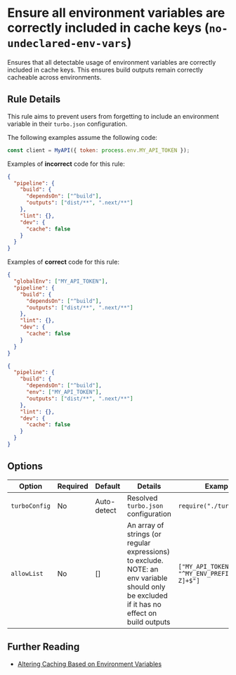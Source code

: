 # Ensure all environment variables are correctly included in cache keys (`no-undeclared-env-vars`)

Ensures that all detectable usage of environment variables are correctly included in cache keys. This ensures build outputs remain correctly cacheable across environments.

## Rule Details

This rule aims to prevent users from forgetting to include an environment variable in their `turbo.json` configuration.

The following examples assume the following code:

```js
const client = MyAPI({ token: process.env.MY_API_TOKEN });
```

Examples of **incorrect** code for this rule:

```json
{
  "pipeline": {
    "build": {
      "dependsOn": ["^build"],
      "outputs": ["dist/**", ".next/**"]
    },
    "lint": {},
    "dev": {
      "cache": false
    }
  }
}
```

Examples of **correct** code for this rule:

```json
{
  "globalEnv": ["MY_API_TOKEN"],
  "pipeline": {
    "build": {
      "dependsOn": ["^build"],
      "outputs": ["dist/**", ".next/**"]
    },
    "lint": {},
    "dev": {
      "cache": false
    }
  }
}
```

```json
{
  "pipeline": {
    "build": {
      "dependsOn": ["^build"],
      "env": ["MY_API_TOKEN"],
      "outputs": ["dist/**", ".next/**"]
    },
    "lint": {},
    "dev": {
      "cache": false
    }
  }
}
```

## Options

| Option        | Required | Default     | Details                                                                                                                                     | Example                                      |
| ------------- | -------- | ----------- | ------------------------------------------------------------------------------------------------------------------------------------------- | -------------------------------------------- |
| `turboConfig` | No       | Auto-detect | Resolved `turbo.json` configuration                                                                                                         | `require("./turbo.json")`                    |
| `allowList`   | No       | []          | An array of strings (or regular expressions) to exclude. NOTE: an env variable should only be excluded if it has no effect on build outputs | `["MY_API_TOKEN", "^MY_ENV_PREFIX_[A-Z]+$"]` |

## Further Reading

- [Altering Caching Based on Environment Variables](https://turbo.build/repo/docs/core-concepts/caching#altering-caching-based-on-environment-variables)
